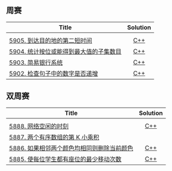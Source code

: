 ## 周赛

| Title                                                        |            Solution             |
| ------------------------------------------------------------ | :-----------------------------: |
|                                                              |                                 |
| [5905. 到达目的地的第二短时间](https://leetcode-cn.com/problems/second-minimum-time-to-reach-destination/) | [C++](LeetCode/cpp/lc_5905.cpp) |
| [5904. 统计按位或能得到最大值的子集数目](https://leetcode-cn.com/problems/count-number-of-maximum-bitwise-or-subsets/) | [C++](LeetCode/cpp/lc_5904.cpp) |
| [5903. 简易银行系统](https://leetcode-cn.com/problems/simple-bank-system/) | [C++](LeetCode/cpp/lc_5903.cpp) |
| [5902. 检查句子中的数字是否递增](https://leetcode-cn.com/problems/check-if-numbers-are-ascending-in-a-sentence/) | [C++](LeetCode/cpp/lc_5902.cpp) |

## 双周赛

| Title                                                        |            Solution             |
| ------------------------------------------------------------ | :-----------------------------: |
|                                                              |                                 |
| [5888. 网络空闲的时刻](https://leetcode-cn.com/problems/the-time-when-the-network-becomes-idle/) | [C++](LeetCode/cpp/lc_5888.cpp) |
| [5887. 两个有序数组的第 K 小乘积](https://leetcode-cn.com/problems/kth-smallest-product-of-two-sorted-arrays/) |                                 |
| [5886. 如果相邻两个颜色均相同则删除当前颜色](https://leetcode-cn.com/problems/remove-colored-pieces-if-both-neighbors-are-the-same-color/) | [C++](LeetCode/cpp/lc_5886.cpp) |
| [5885. 使每位学生都有座位的最少移动次数](https://leetcode-cn.com/problems/minimum-number-of-moves-to-seat-everyone/) | [C++](LeetCode/cpp/lc_5885.cpp) |

